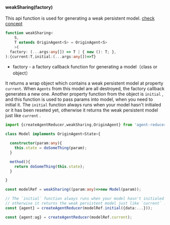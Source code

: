 #### weakSharing(factory)

This api function is used for generating a weak persistent model. [check concept](https://github.com/filefoxper/agent-reducer/blob/master/documents/en/introduction/concept.md)

```typescript
function weakSharing<
    S,
    T extends OriginAgent<S> = OriginAgent<S>
    >(
  factory: (...args:any[]) => T | { new (): T; },
):{current:T,initial:(...args:any[])=>T}
```

* factory - a factory callback function for generating a model（class or object）
  
It returns a wrap object which contains a weak persistent model at property `current`. When `Agents` from this model are all destroyed, the factory callback generates a new one. Another property function from the object is `initial` , and this function is used to pass params into model, when you need to initial it. The `initial` function always runs when your model hasn't initialed or it has been reseted yet, otherwise it returns the weak persistent model just like `current` .

```typescript
import {createAgentReducer,weakSharing,OriginAgent} from 'agent-reducer';

class Model implements OriginAgent<State>{

  constructor(param:any){
    this.state = doSomeThing(param);
  }

  method(){
    return doSomeThing(this.state);
  }

}

const modelRef = weakSharing((param:any)=>new Model(param));

// The `initial` function always runs when your model hasn't initialed or it has been reseted yet,
// otherwise it returns the weak persistent model just like `current` .
const {agent} = createAgentReducer(modelRef.initial({data:...}));

const {agent:ag} = createAgentReducer(modelRef.current);
```